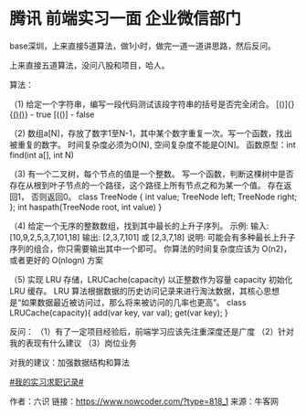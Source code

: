 # 腾讯 前端实习一面 企业微信部门

base深圳，上来直接5道算法，做1小时，做完一道一道讲思路，然后反问。

上来直接五道算法，没问八股和项目，哈人。

算法：

 （1) 给定一个字符串，编写一段代码测试该段字符串的括号是否完全闭合。
   [()]{}{[()()]()} - true
   [(()] - false

 （2) 数组a[N]，存放了数字1至N-1，其中某个数字重复一次。写一个函数，找出被重复的数字。
   时间复杂度必须为O(N), 空间复杂度不能是O[N]。
   函数原型：int find(int a[], int N)

 （3) 有一个二叉树，每个节点的值是一个整数。
   写一个函数，判断这棵树中是否存在从根到叶子节点的一个路径，这个路径上所有节点之和为某一个值。
   存在返回1， 否则返回0。
   class TreeNode
  {
    int value;
    TreeNode left;
    TreeNode right; };
    int haspath(TreeNode root, int value)
  }

（4) 给定一个无序的整数数组，找到其中最长的上升子序列。
  示例:
  输入: [10,9,2,5,3,7,101,18]
  输出: [2,3,7,101] 或 [2,3,7,18] 说明:
  可能会有多种最长上升子序列的组合，你只需要输出其中一个即可。
  你算法的时间复杂度应该为 O(n2)，或者更好的 O(nlogn) 方案 

（5) 实现 LRU 存储，LRUCache(capacity) 以正整数作为容量 capacity 初始化 LRU 缓存。
      LRU 算法根据数据的历史访问记录来进行淘汰数据，其核心思想是“如果数据最近被访问过，那么将来被访问的几率也更高”。
      class LRUCache(capacity){ add(var key, var val); get(var key); } 

反问：
（1）有了一定项目经验后，前端学习应该先注重深度还是广度
（2）针对我的表现有什么建议
（3）岗位业务

对我的建议：加强数据结构和算法

[#我的实习求职记录#]()



作者：六识
链接：https://www.nowcoder.com/?type=818_1
来源：牛客网